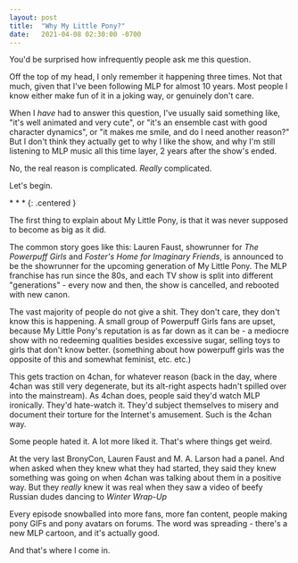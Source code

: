 ```yaml
---
layout: post
title:  "Why My Little Pony?"
date:   2021-04-08 02:30:00 -0700
---
```


You'd be surprised how infrequently people ask me this question.

Off the top of my head, I only remember it happening three times. Not that much, given that
I've been following MLP for almost 10 years. Most people I know either make fun of it in
a joking way, or genuinely don't care.

When I *have* had to answer this question, I've usually said something like, "it's well
animated and very cute", or "it's an ensemble cast with good character dynamics", or
"it makes me smile, and do I need another reason?" But I don't think they actually get to
why I like the show, and why I'm still listening to MLP music all this time layer, 2 years
after the show's ended.

No, the real reason is complicated. *Really* complicated.

Let's begin.

\* \* \*
{: .centered }

The first thing to explain about My Little Pony, is that it was never supposed to become
as big as it did.

The common story goes like this: Lauren Faust, showrunner for *The Powerpuff Girls* and
*Foster's Home for Imaginary Friends*, is announced to be the showrunner for the upcoming
generation of My Little Pony. The MLP franchise has run since the 80s, and each TV show is
split into different "generations" - every now and then, the show is cancelled, and rebooted
with new canon.

The vast majority of people do not give a shit. They don't care, they don't know this is happening.
A small group of Powerpuff Girls fans are upset, because My Little Pony's reputation is as
far down as it can be - a mediocre show with no redeeming qualities besides excessive sugar,
selling toys to girls that don't know better. (something about how powerpuff girls was
the opposite of this and somewhat feminist, etc. etc.)

This gets traction on 4chan, for whatever reason (back in the day, where 4chan was still very
degenerate, but its alt-right aspects hadn't spilled over into the mainstream). As 4chan
does, people said they'd watch MLP ironically. They'd hate-watch it. They'd subject themselves
to misery and document their torture for the Internet's amusement. Such is the 4chan way.

Some people hated it. A lot more liked it. That's where things get weird.

At the very last BronyCon, Lauren Faust and M. A. Larson had a panel. And when asked when they
knew what they had started, they said they knew something was going on when 4chan was talking
about them in a positive way. But they *really* knew it was real when they saw a video of
beefy Russian dudes dancing to *Winter Wrap-Up*

Every episode snowballed into more fans, more fan content, people making pony GIFs and
pony avatars on forums. The word was spreading - there's a new MLP cartoon, and it's actually good.

And that's where I come in.
